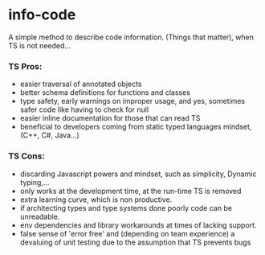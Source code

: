# info-code
A simple method to describe code information. (Things that matter), when TS is not needed...

### TS Pros:
* easier traversal of annotated objects
* better schema definitions for functions and classes
* type safety, early warnings on improper usage, and yes, sometimes safer code like having to check for null
* easier inline documentation for those that can read TS
* beneficial to developers coming from static typed languages mindset, (C++, C#, Java...)

### TS Cons:
* discarding Javascript powers and mindset, such as simplicity, Dynamic typing,...
* only works at the development time, at the run-time TS is removed
* extra learning curve, which is non productive.
* if architecting types and type systems done poorly code can be unreadable.
* env dependencies and library workarounds at times of lacking support.
* false sense of 'error free' and (depending on team experience) a devaluing of unit testing due to the assumption that TS prevents bugs

